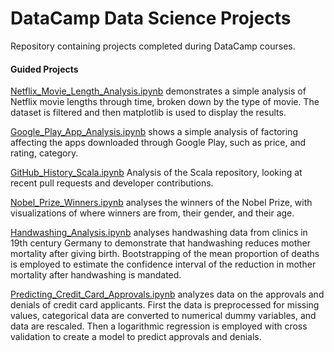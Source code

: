 # DataCamp Data Science Projects
Repository containing projects completed during DataCamp courses.

#### Guided Projects
[Netflix_Movie_Length_Analysis.ipynb](/Netflix_Movie_Length_Analysis.ipynb) demonstrates a simple analysis of Netflix movie lengths through time, broken down by the type of movie. The dataset is filtered and then matplotlib is used to display the results.

[Google_Play_App_Analysis.ipynb](/Google_Play_App_Analysis.ipynb) shows a simple analysis of factoring affecting the apps downloaded through Google Play, such as price, and rating, category.

[GitHub_History_Scala.ipynb](/GitHub_History_Scala.ipynb) Analysis of the Scala repository, looking at recent pull requests and developer contributions.

[Nobel_Prize_Winners.ipynb](/Nobel_Prize_Winners.ipynb) analyses the winners of the Nobel Prize, with visualizations of where winners are from, their gender, and their age.

[Handwashing_Analysis.ipynb](/Handwashing_Analysis.ipynb) analyses handwashing data from clinics in 19th century Germany to demonstrate that handwashing reduces mother mortality after giving birth. Bootstrapping of the mean proportion of deaths is employed to estimate the confidence interval of the reduction in mother mortality after handwashing is mandated.

[Predicting_Credit_Card_Approvals.ipynb](/Predicting_Credit_Card_Approvals.ipynb) analyzes data on the approvals and denials of credit card applicants. First the data is preprocessed for missing values, categorical data are converted to numerical dummy variables, and data are rescaled. Then a logarithmic regression is employed with cross validation to create a model to predict approvals and denials.
